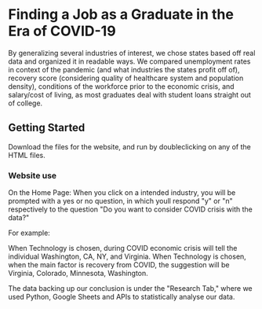 # Finding a Job as a Graduate in the Era of COVID-19 

By generalizing several industries of interest, we chose states based off real data and organized it in readable ways. We compared unemployment rates in context of the pandemic (and what industries the states profit off of), recovery score (considering quality of healthcare system and population density), conditions of the workforce prior to the economic crisis, and salary/cost of living, as most graduates deal with student loans straight out of college.

## Getting Started

Download the files for the website, and run by doubleclicking on any of the HTML files. 

### Website use

On the Home Page: When you click on a intended industry, you will be prompted with a yes or no question, in which youll respond "y" or "n" respectively to the question "Do you want to consider COVID crisis with the data?"

For example:

When Technology is chosen, during COVID economic crisis will tell the individual Washington, CA, NY, and Virginia.
When Technology is chosen, when the main factor is recovery from COVID, the suggestion will be Virginia, Colorado, Minnesota, Washington.
 
The data backing up our conclusion is under the "Research Tab," where we used Python, Google Sheets and APIs to statistically analyse our data. 
